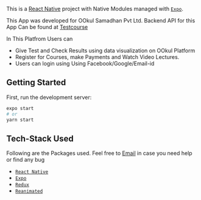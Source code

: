 This is a [React Native](https://github.com/facebook/react-native) project with Native Modules managed with [`Expo`](https://github.com/expo/expo).

This App was developed for OOkul Samadhan Pvt Ltd.
Backend API for this App Can be found at [Testcourse](https://github.com/yash03112000/TestCourse)

In This Platfrom Users can

- Give Test and Check Results using data visualization on OOkul Platform
- Register for Courses, make Payments and Watch Video Lectures.
- Users can login using Using Facebook/Google/Email-id

## Getting Started

First, run the development server:

```bash
expo start
# or
yarn start
```

## Tech-Stack Used

Following are the Packages used. Feel free to [Email](mailto:yashag@iitk.ac.in) in case you need help or find any bug

- [`React Native`](https://github.com/facebook/react-native)
- [`Expo`](https://github.com/expo/expo)
- [`Redux`](https://github.com/reduxjs/redux)
- [`Reanimated`](https://github.com/software-mansion/react-native-reanimated)
